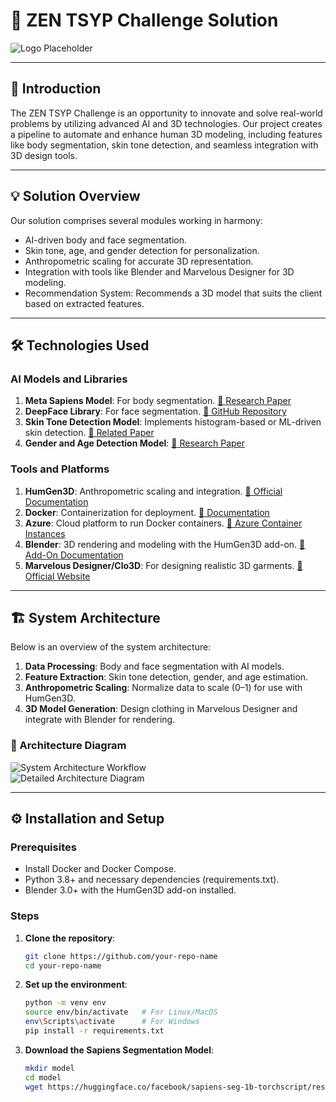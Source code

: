 # 🌟 ZEN TSYP Challenge Solution

![Logo Placeholder](https://drive.google.com/file/d/1UGpaqU5ye6zkTDVt6dZPxdaiQwM_ZF7F/view)  

---

## 🚀 Introduction

The ZEN TSYP Challenge is an opportunity to innovate and solve real-world problems by utilizing advanced AI and 3D technologies. Our project creates a pipeline to automate and enhance human 3D modeling, including features like body segmentation, skin tone detection, and seamless integration with 3D design tools.

---

## 💡 Solution Overview

Our solution comprises several modules working in harmony:  
- AI-driven body and face segmentation.  
- Skin tone, age, and gender detection for personalization.  
- Anthropometric scaling for accurate 3D representation.  
- Integration with tools like Blender and Marvelous Designer for 3D modeling.  
- Recommendation System: Recommends a 3D model that suits the client based on extracted features.  

---

## 🛠️ Technologies Used

### AI Models and Libraries
1. **Meta Sapiens Model**: For body segmentation. [📄 Research Paper](https://ar5iv.labs.arxiv.org/html/2408.12569)  
2. **DeepFace Library**: For face segmentation. [🔗 GitHub Repository](https://github.com/serengil/deepface)  
3. **Skin Tone Detection Model**: Implements histogram-based or ML-driven skin detection. [📄 Related Paper](https://arxiv.org/pdf/2103.14191.pdf)  
4. **Gender and Age Detection Model**: [📄 Research Paper](https://arxiv.org/abs/1708.08039)  

### Tools and Platforms
1. **HumGen3D**: Anthropometric scaling and integration. [🔗 Official Documentation](https://www.humgen3d.com)  
2. **Docker**: Containerization for deployment. [🔗 Documentation](https://www.docker.com/get-started)  
3. **Azure**: Cloud platform to run Docker containers. [🔗 Azure Container Instances](https://learn.microsoft.com/en-us/azure/container-instances/container-instances-overview)  
4. **Blender**: 3D rendering and modeling with the HumGen3D add-on. [🔗 Add-On Documentation](https://www.humgen3d.com/blender)  
5. **Marvelous Designer/Clo3D**: For designing realistic 3D garments. [🔗 Official Website](https://www.marvelousdesigner.com)  

---

## 🏗️ System Architecture

Below is an overview of the system architecture:  
1. **Data Processing**: Body and face segmentation with AI models.  
2. **Feature Extraction**: Skin tone detection, gender, and age estimation.  
3. **Anthropometric Scaling**: Normalize data to scale (0–1) for use with HumGen3D.  
4. **3D Model Generation**: Design clothing in Marvelous Designer and integrate with Blender for rendering.  

### 🎨 Architecture Diagram
![System Architecture Workflow](https://drive.google.com/file/d/1Gcm9DRapN1f-q08NUmcUAJBBTzeyuhF6/view)  
![Detailed Architecture Diagram](https://drive.google.com/file/d/1neSmb7LG65l5QL2aor0ojw4EndeBoYEt/view)  

---

## ⚙️ Installation and Setup

### Prerequisites
- Install Docker and Docker Compose.  
- Python 3.8+ and necessary dependencies (requirements.txt).  
- Blender 3.0+ with the HumGen3D add-on installed.  

### Steps
1. **Clone the repository**:  
   ```bash
   git clone https://github.com/your-repo-name
   cd your-repo-name
2. **Set up the environment**:  
   ```bash
   python -m venv env
   source env/bin/activate   # For Linux/MacOS
   env\Scripts\activate      # For Windows
   pip install -r requirements.txt
3. **Download the Sapiens Segmentation Model**:  
   ```bash
   mkdir model
   cd model
   wget https://huggingface.co/facebook/sapiens-seg-1b-torchscript/resolve/main/sapiens-seg-1b.pt

